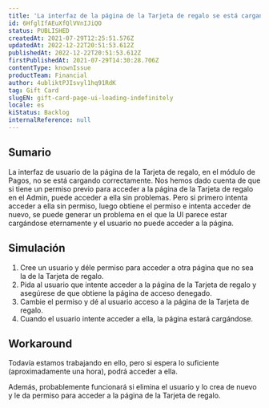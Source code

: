 ```yaml
---
title: 'La interfaz de la página de la Tarjeta de regalo se está cargando indefinidamente, lo que impide a los usuarios con permiso acceder a ella correctamente'
id: 6HfglIfAEuXfQlVVnIJiQO
status: PUBLISHED
createdAt: 2021-07-29T12:25:51.576Z
updatedAt: 2022-12-22T20:51:53.612Z
publishedAt: 2022-12-22T20:51:53.612Z
firstPublishedAt: 2021-07-29T14:30:28.706Z
contentType: knownIssue
productTeam: Financial
author: 4ubliktPJIsvyl1hq91RdK
tag: Gift Card
slugEN: gift-card-page-ui-loading-indefinitely
locale: es
kiStatus: Backlog
internalReference: null
---
```


## Sumario

La interfaz de usuario de la página de la Tarjeta de regalo, en el módulo de Pagos, no se está cargando correctamente. Nos hemos dado cuenta de que si tiene un permiso previo para acceder a la página de la Tarjeta de regalo en el Admin, puede acceder a ella sin problemas. Pero si primero intenta acceder a ella sin permiso, luego obtiene el permiso e intenta acceder de nuevo, se puede generar un problema en el que la UI parece estar cargándose eternamente y el usuario no puede acceder a la página.

## Simulación

1. Cree un usuario y déle permiso para acceder a otra página que no sea la de la Tarjeta de regalo.
2. Pida al usuario que intente acceder a la página de la Tarjeta de regalo y asegúrese de que obtiene la página de acceso denegado.
3. Cambie el permiso y dé al usuario acceso a la página de la Tarjeta de regalo.
4. Cuando el usuario intente acceder a ella, la página estará cargándose.


## Workaround

Todavía estamos trabajando en ello, pero si espera lo suficiente (aproximadamente una hora), podrá acceder a ella.

Además, probablemente funcionará si elimina el usuario y lo crea de nuevo y le da permiso para acceder a la página de la Tarjeta de regalo.


